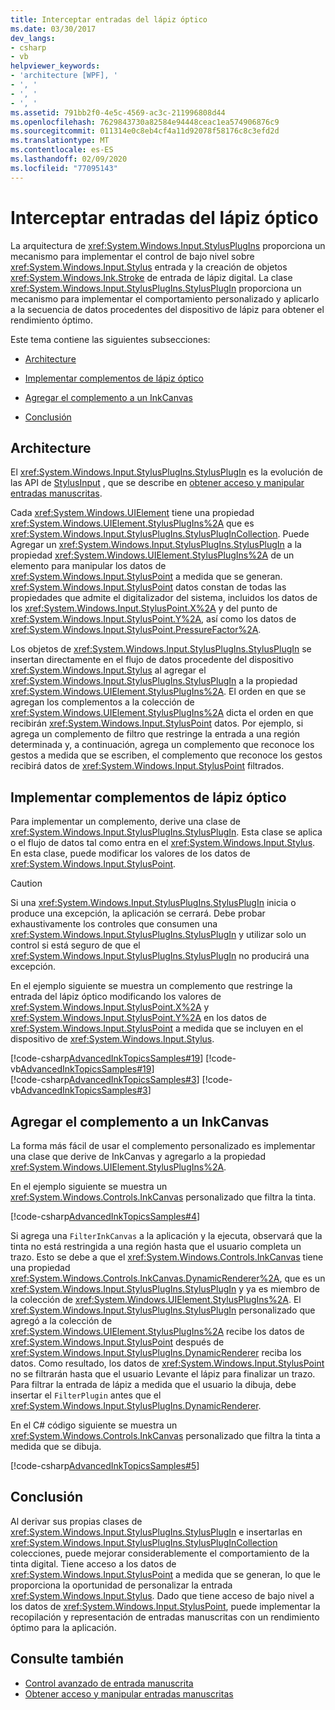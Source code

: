```yaml
---
title: Interceptar entradas del lápiz óptico
ms.date: 03/30/2017
dev_langs:
- csharp
- vb
helpviewer_keywords:
- 'architecture [WPF], '
- ', '
- ', '
- ', '
ms.assetid: 791bb2f0-4e5c-4569-ac3c-211996808d44
ms.openlocfilehash: 7629843730a82584e94448ceac1ea574906876c9
ms.sourcegitcommit: 011314e0c8eb4cf4a11d92078f58176c8c3efd2d
ms.translationtype: MT
ms.contentlocale: es-ES
ms.lasthandoff: 02/09/2020
ms.locfileid: "77095143"
---
```

# <a name="intercepting-input-from-the-stylus"></a>Interceptar entradas del lápiz óptico
La arquitectura de <xref:System.Windows.Input.StylusPlugIns> proporciona un mecanismo para implementar el control de bajo nivel sobre <xref:System.Windows.Input.Stylus> entrada y la creación de objetos <xref:System.Windows.Ink.Stroke> de entrada de lápiz digital. La clase <xref:System.Windows.Input.StylusPlugIns.StylusPlugIn> proporciona un mecanismo para implementar el comportamiento personalizado y aplicarlo a la secuencia de datos procedentes del dispositivo de lápiz para obtener el rendimiento óptimo.  
  
 Este tema contiene las siguientes subsecciones:  
  
- [Architecture](#Architecture)  
  
- [Implementar complementos de lápiz óptico](#ImplementingStylusPlugins)  
  
- [Agregar el complemento a un InkCanvas](#AddingYourPluginToAnInkCanvas)  
  
- [Conclusión](#Conclusion)  
  
<a name="Architecture"></a>   
## <a name="architecture"></a>Architecture  
 El <xref:System.Windows.Input.StylusPlugIns.StylusPlugIn> es la evolución de las API de [StylusInput](https://docs.microsoft.com/previous-versions/dotnet/netframework-3.5/ms574861(v=vs.90)) , que se describe en [obtener acceso y manipular entradas manuscritas](https://docs.microsoft.com/previous-versions/ms818317(v%3dmsdn.10)).  
  
 Cada <xref:System.Windows.UIElement> tiene una propiedad <xref:System.Windows.UIElement.StylusPlugIns%2A> que es <xref:System.Windows.Input.StylusPlugIns.StylusPlugInCollection>. Puede Agregar un <xref:System.Windows.Input.StylusPlugIns.StylusPlugIn> a la propiedad <xref:System.Windows.UIElement.StylusPlugIns%2A> de un elemento para manipular los datos de <xref:System.Windows.Input.StylusPoint> a medida que se generan. <xref:System.Windows.Input.StylusPoint> datos constan de todas las propiedades que admite el digitalizador del sistema, incluidos los datos de los <xref:System.Windows.Input.StylusPoint.X%2A> y del punto de <xref:System.Windows.Input.StylusPoint.Y%2A>, así como los datos de <xref:System.Windows.Input.StylusPoint.PressureFactor%2A>.  
  
 Los objetos de <xref:System.Windows.Input.StylusPlugIns.StylusPlugIn> se insertan directamente en el flujo de datos procedente del dispositivo <xref:System.Windows.Input.Stylus> al agregar el <xref:System.Windows.Input.StylusPlugIns.StylusPlugIn> a la propiedad <xref:System.Windows.UIElement.StylusPlugIns%2A>. El orden en que se agregan los complementos a la colección de <xref:System.Windows.UIElement.StylusPlugIns%2A> dicta el orden en que recibirán <xref:System.Windows.Input.StylusPoint> datos. Por ejemplo, si agrega un complemento de filtro que restringe la entrada a una región determinada y, a continuación, agrega un complemento que reconoce los gestos a medida que se escriben, el complemento que reconoce los gestos recibirá datos de <xref:System.Windows.Input.StylusPoint> filtrados.  
  
<a name="ImplementingStylusPlugins"></a>   
## <a name="implementing-stylus-plug-ins"></a>Implementar complementos de lápiz óptico  
 Para implementar un complemento, derive una clase de <xref:System.Windows.Input.StylusPlugIns.StylusPlugIn>. Esta clase se aplica o el flujo de datos tal como entra en el <xref:System.Windows.Input.Stylus>. En esta clase, puede modificar los valores de los datos de <xref:System.Windows.Input.StylusPoint>.  
  
> [!CAUTION]
> Si una <xref:System.Windows.Input.StylusPlugIns.StylusPlugIn> inicia o produce una excepción, la aplicación se cerrará. Debe probar exhaustivamente los controles que consumen una <xref:System.Windows.Input.StylusPlugIns.StylusPlugIn> y utilizar solo un control si está seguro de que el <xref:System.Windows.Input.StylusPlugIns.StylusPlugIn> no producirá una excepción.  
  
 En el ejemplo siguiente se muestra un complemento que restringe la entrada del lápiz óptico modificando los valores de <xref:System.Windows.Input.StylusPoint.X%2A> y <xref:System.Windows.Input.StylusPoint.Y%2A> en los datos de <xref:System.Windows.Input.StylusPoint> a medida que se incluyen en el dispositivo de <xref:System.Windows.Input.Stylus>.  
  
 [!code-csharp[AdvancedInkTopicsSamples#19](~/samples/snippets/csharp/VS_Snippets_Wpf/AdvancedInkTopicsSamples/CSharp/DynamicRenderer.cs#19)]
 [!code-vb[AdvancedInkTopicsSamples#19](~/samples/snippets/visualbasic/VS_Snippets_Wpf/AdvancedInkTopicsSamples/VisualBasic/DynamicRenderer.vb#19)]  
[!code-csharp[AdvancedInkTopicsSamples#3](~/samples/snippets/csharp/VS_Snippets_Wpf/AdvancedInkTopicsSamples/CSharp/DynamicRenderer.cs#3)]
[!code-vb[AdvancedInkTopicsSamples#3](~/samples/snippets/visualbasic/VS_Snippets_Wpf/AdvancedInkTopicsSamples/VisualBasic/DynamicRenderer.vb#3)]  
  
<a name="AddingYourPluginToAnInkCanvas"></a>   
## <a name="adding-your-plug-in-to-an-inkcanvas"></a>Agregar el complemento a un InkCanvas  
 La forma más fácil de usar el complemento personalizado es implementar una clase que derive de InkCanvas y agregarlo a la propiedad <xref:System.Windows.UIElement.StylusPlugIns%2A>.  
  
 En el ejemplo siguiente se muestra un <xref:System.Windows.Controls.InkCanvas> personalizado que filtra la tinta.  
  
 [!code-csharp[AdvancedInkTopicsSamples#4](~/samples/snippets/csharp/VS_Snippets_Wpf/AdvancedInkTopicsSamples/CSharp/Window1.xaml.cs#4)]  
  
 Si agrega una `FilterInkCanvas` a la aplicación y la ejecuta, observará que la tinta no está restringida a una región hasta que el usuario completa un trazo. Esto se debe a que el <xref:System.Windows.Controls.InkCanvas> tiene una propiedad <xref:System.Windows.Controls.InkCanvas.DynamicRenderer%2A>, que es un <xref:System.Windows.Input.StylusPlugIns.StylusPlugIn> y ya es miembro de la colección de <xref:System.Windows.UIElement.StylusPlugIns%2A>. El <xref:System.Windows.Input.StylusPlugIns.StylusPlugIn> personalizado que agregó a la colección de <xref:System.Windows.UIElement.StylusPlugIns%2A> recibe los datos de <xref:System.Windows.Input.StylusPoint> después de <xref:System.Windows.Input.StylusPlugIns.DynamicRenderer> reciba los datos. Como resultado, los datos de <xref:System.Windows.Input.StylusPoint> no se filtrarán hasta que el usuario Levante el lápiz para finalizar un trazo. Para filtrar la entrada de lápiz a medida que el usuario la dibuja, debe insertar el `FilterPlugin` antes que el <xref:System.Windows.Input.StylusPlugIns.DynamicRenderer>.  
  
 En el C# código siguiente se muestra un <xref:System.Windows.Controls.InkCanvas> personalizado que filtra la tinta a medida que se dibuja.  
  
 [!code-csharp[AdvancedInkTopicsSamples#5](~/samples/snippets/csharp/VS_Snippets_Wpf/AdvancedInkTopicsSamples/CSharp/Window1.xaml.cs#5)]  
  
<a name="Conclusion"></a>   
## <a name="conclusion"></a>Conclusión  
 Al derivar sus propias clases de <xref:System.Windows.Input.StylusPlugIns.StylusPlugIn> e insertarlas en <xref:System.Windows.Input.StylusPlugIns.StylusPlugInCollection> colecciones, puede mejorar considerablemente el comportamiento de la tinta digital. Tiene acceso a los datos de <xref:System.Windows.Input.StylusPoint> a medida que se generan, lo que le proporciona la oportunidad de personalizar la entrada <xref:System.Windows.Input.Stylus>. Dado que tiene acceso de bajo nivel a los datos de <xref:System.Windows.Input.StylusPoint>, puede implementar la recopilación y representación de entradas manuscritas con un rendimiento óptimo para la aplicación.  
  
## <a name="see-also"></a>Consulte también

- [Control avanzado de entrada manuscrita](advanced-ink-handling.md)
- [Obtener acceso y manipular entradas manuscritas](https://docs.microsoft.com/previous-versions/ms818317(v%3dmsdn.10))
